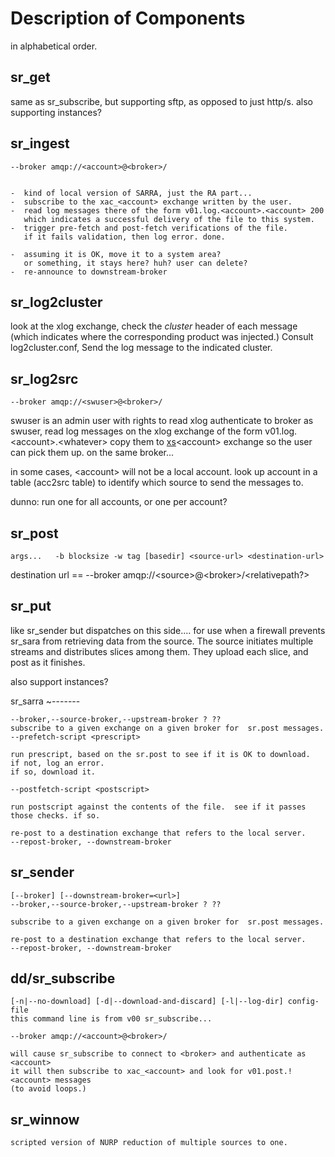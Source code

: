 Description of Components
=========================

in alphabetical order.

sr\_get
-------

same as sr\_subscribe, but supporting sftp, as opposed to just http/s.
also supporting instances?

sr\_ingest
----------

    --broker amqp://<account>@<broker>/


    -  kind of local version of SARRA, just the RA part...
    -  subscribe to the xac_<account> exchange written by the user.
    -  read log messages there of the form v01.log.<account>.<account> 200
       which indicates a successful delivery of the file to this system.
    -  trigger pre-fetch and post-fetch verifications of the file.
       if it fails validation, then log error. done.

    -  assuming it is OK, move it to a system area?
       or something, it stays here? huh? user can delete?
    -  re-announce to downstream-broker

sr\_log2cluster
---------------

look at the xlog exchange, check the *cluster* header of each message
(which indicates where the corresponding product was injected.) Consult
log2cluster.conf, Send the log message to the indicated cluster.

sr\_log2src
-----------

    --broker amqp://<swuser>@<broker>/

swuser is an admin user with rights to read xlog authenticate to broker
as swuser, read log messages on the xlog exchange of the form
v01.log.\<account\>.\<whatever\> copy them to [xs]()\<account\> exchange
so the user can pick them up. on the same broker...

in some cases, \<account\> will not be a local account. look up account
in a table (acc2src table) to identify which source to send the messages
to.

dunno: run one for all accounts, or one per account?

sr\_post
--------

    args...   -b blocksize -w tag [basedir] <source-url> <destination-url>

destination url == --broker
amqp://\<source\>@\<broker\>/\<relativepath?\>

sr\_put
-------

like sr\_sender but dispatches on this side.... for use when a firewall
prevents sr\_sara from retrieving data from the source. The source
initiates multiple streams and distributes slices among them. They
upload each slice, and post as it finishes.

also support instances?

sr\_sarra \~-------

    --broker,--source-broker,--upstream-broker ? ??
    subscribe to a given exchange on a given broker for  sr.post messages.
    --prefetch-script <prescript>

    run prescript, based on the sr.post to see if it is OK to download.
    if not, log an error.
    if so, download it.

    --postfetch-script <postscript>

    run postscript against the contents of the file.  see if it passes
    those checks. if so.

    re-post to a destination exchange that refers to the local server.
    --repost-broker, --downstream-broker

sr\_sender
----------

    [--broker] [--downstream-broker=<url>] 
    --broker,--source-broker,--upstream-broker ? ??

    subscribe to a given exchange on a given broker for  sr.post messages.

    re-post to a destination exchange that refers to the local server.
    --repost-broker, --downstream-broker

dd/sr\_subscribe
----------------

    [-n|--no-download] [-d|--download-and-discard] [-l|--log-dir] config-file
    this command line is from v00 sr_subscribe... 

    --broker amqp://<account>@<broker>/

    will cause sr_subscribe to connect to <broker> and authenticate as <account>
    it will then subscribe to xac_<account> and look for v01.post.!<account> messages
    (to avoid loops.) 

sr\_winnow
----------

    scripted version of NURP reduction of multiple sources to one.

